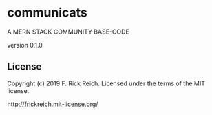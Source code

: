 # communicats

A MERN STACK COMMUNITY BASE-CODE

version 0.1.0

## License
Copyright (c) 2019 F. Rick Reich. Licensed under the terms of the MIT license.

http://frickreich.mit-license.org/
